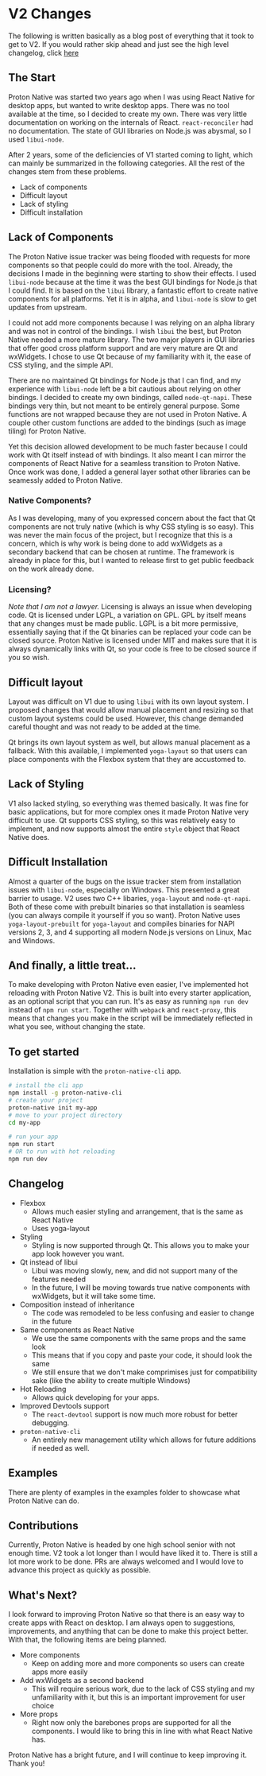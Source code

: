 # V2 Changes

The following is written basically as a blog post of everything that it took to
get to V2. If you would rather skip ahead and just see the high level changelog,
click [here](#changelog)

## The Start

Proton Native was started two years ago when I was using React Native for desktop
apps, but wanted to write desktop apps. There was no tool available at the time,
so I decided to create my own. There was very little documentation on
working on the internals of React. `react-reconciler` had no documentation. The state
of GUI libraries on Node.js was abysmal, so I used `libui-node`.

After 2 years, some of the deficiencies of V1 started coming to light, which can mainly
be summarized in the following categories. All the rest of the changes stem from these problems.

- Lack of components
- Difficult layout
- Lack of styling
- Difficult installation

## Lack of Components

The Proton Native issue tracker was being flooded with requests for more components
so that people could do more with the tool. Already, the decisions I made in the
beginning were starting to show their effects. I used `libui-node` because at the
time it was the best GUI bindings for Node.js that I could find. It is based on
the `libui` library, a fantastic effort to create native components for all platforms.
Yet it is in alpha, and `libui-node` is slow to get updates from upstream.

I could not add more components because I was relying on an alpha library and was
not in control of the bindings. I wish `libui` the best, but Proton Native needed
a more mature library. The two major players in GUI libraries that offer good cross platform support and are very mature are Qt and wxWidgets. I chose to use Qt because of my familiarity with it, the ease of CSS styling, and the simple API.

There are no maintained Qt bindings for Node.js that I can find, and my experience with
`libui-node` left be a bit cautious about relying on other bindings. I decided
to create my own bindings, called `node-qt-napi`. These bindings very thin, but not meant to be entirely general purpose. Some functions are not wrapped because they are not used in Proton Native. A couple other custom functions are added to the bindings (such as image tiling) for Proton Native.

Yet this decision allowed development to be much faster because I could work with
Qt itself instead of with bindings. It also meant I can mirror the components of
React Native for a seamless transition to Proton Native.
Once work was done, I added a general layer sothat other libraries can be
seamessly added to Proton Native.

### Native Components?

As I was developing, many of you expressed concern about the fact that Qt
components are not truly native (which is why CSS styling is so easy). This was never
the main focus of the project, but I recognize that this is a concern, which is why
work is being done to add wxWidgets as a secondary backend that can be chosen at runtime.
The framework is already in place for this, but I wanted to release first to get
public feedback on the work already done.

### Licensing?

_Note that I am not a lawyer._
Licensing is always an issue when developing code. Qt is licensed under LGPL, a variation
on GPL. GPL by itself means that any changes must be made public. LGPL is a bit more
permissive, essentially saying that if the Qt binaries can be replaced your code can be closed source.
Proton Native is licensed under MIT and makes sure that it is always dynamically links
with Qt, so your code is free to be closed source if you so wish.

## Difficult layout

Layout was difficult on V1 due to using `libui` with its own layout system. I proposed
changes that would allow manual placement and resizing so that custom layout systems
could be used. However, this change demanded careful thought and was not ready
to be added at the time.

Qt brings its own layout system as well, but allows manual placement as a fallback.
With this available, I implemented `yoga-layout` so that users can place components
with the Flexbox system that they are accustomed to.

## Lack of Styling

V1 also lacked styling, so everything was themed basically. It was fine for basic
applications, but for more complex ones it made Proton Native very difficult to use.
Qt supports CSS styling, so this was relatively easy to implement, and now supports
almost the entire `style` object that React Native does.

## Difficult Installation

Almost a quarter of the bugs on the issue tracker stem from installation issues with
`libui-node`, especially on Windows. This presented a great barrier to usage. V2 uses
two C++ libaries, `yoga-layout` and `node-qt-napi`. Both of these come with prebuilt
binaries so that installation is seamless (you can always compile it yourself if you
so want). Proton Native uses `yoga-layout-prebuilt` for `yoga-layout` and compiles binaries for NAPI versions 2, 3, and 4 supporting all modern Node.js versions on
Linux, Mac and Windows.

## And finally, a little treat...

To make developing with Proton Native even easier, I've implemented hot reloading
with Proton Native V2. This is built into every starter application, as an
optional script that you can run. It's as easy as running `npm run dev` instead of
`npm run start`. Together with `webpack` and `react-proxy`, this means that changes
you make in the script will be immediately reflected in what you see, without changing
the state.

## To get started

Installation is simple with the `proton-native-cli` app.

```bash
# install the cli app
npm install -g proton-native-cli
# create your project
proton-native init my-app
# move to your project directory
cd my-app

# run your app
npm run start
# OR to run with hot reloading
npm run dev
```

## Changelog

- Flexbox
  - Allows much easier styling and arrangement, that is the same as React Native
  - Uses yoga-layout
- Styling
  - Styling is now supported through Qt. This allows you to make your app look however you want.
- Qt instead of libui
  - Libui was moving slowly, new, and did not support many of the features needed
  - In the future, I will be moving towards true native components with wxWidgets, but it will take some time.
- Composition instead of inheritance
  - The code was remodeled to be less confusing and easier to change in the future
- Same components as React Native
  - We use the same components with the same props and the same look
  - This means that if you copy and paste your code, it should look the same
  - We still ensure that we don't make comprimises just for compatibility sake (like the ability to create multiple Windows)
- Hot Reloading
  - Allows quick developing for your apps.
- Improved Devtools support
  - The `react-devtool` support is now much more robust for better debugging.
- `proton-native-cli`
  - An entirely new management utility which allows for future additions if needed as well.

## Examples

There are plenty of examples in the examples folder to showcase what Proton Native
can do.

## Contributions

Currently, Proton Native is headed by one high school senior with not enough time.
V2 took a lot longer than I would have liked it to. There is still a lot more work to
be done. PRs are always welcomed and I would love to advance this project as quickly
as possible.

## What's Next?

I look forward to improving Proton Native so that there is an easy way to create
apps with React on desktop. I am always open to suggestions, improvements, and
anything that can be done to make this project better. With that, the following items
are being planned.

- More components
  - Keep on adding more and more components so users can create apps more easily
- Add wxWidgets as a second backend
  - This will require serious work, due to the lack of CSS styling and my unfamiliarity with it, but this is an important improvement for user choice
- More props
  - Right now only the barebones props are supported for all the components. I would like to bring this in line with what React Native has.

Proton Native has a bright future, and I will continue to keep improving it. Thank you!
